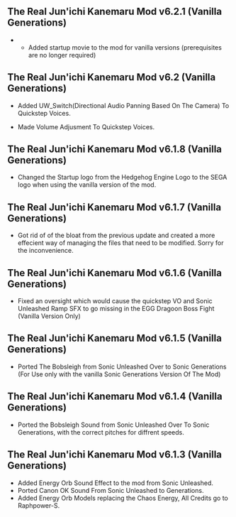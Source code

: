 ## The Real Jun'ichi Kanemaru Mod v6.2.1 (Vanilla Generations)

-	- Added startup movie to the mod for vanilla versions (prerequisites are no longer required)



## The Real Jun'ichi Kanemaru Mod v6.2 (Vanilla Generations)

- Added UW_Switch(Directional Audio Panning Based On The Camera) To Quickstep Voices.

- Made Volume Adjusment To Quickstep Voices.

## The Real Jun'ichi Kanemaru Mod v6.1.8 (Vanilla Generations)

-	Changed the Startup logo from the Hedgehog Engine Logo to the SEGA logo when using the vanilla version of the mod.

## The Real Jun'ichi Kanemaru Mod v6.1.7 (Vanilla Generations)

-	Got rid of of the bloat from the previous update and created a more effecient way of managing the files that need to be modified. Sorry for the inconvenience.

## The Real Jun'ichi Kanemaru Mod v6.1.6 (Vanilla Generations)
-	Fixed an oversight which would cause the quickstep VO and Sonic Unleashed Ramp SFX to go missing in the EGG Dragoon Boss Fight (Vanilla Version Only)



## The Real Jun'ichi Kanemaru Mod v6.1.5 (Vanilla Generations)
- Ported The Bobsleigh from Sonic Unleashed Over to Sonic Generations (For Use only with the vanilla Sonic Generations Version Of The Mod)

## The Real Jun'ichi Kanemaru Mod v6.1.4 (Vanilla Generations) 

- Ported the Bobsleigh Sound from Sonic Unleashed Over To Sonic Generations, with the correct pitches for diffrent speeds. 


## The Real Jun'ichi Kanemaru Mod v6.1.3 (Vanilla Generations)
- Added Energy Orb Sound Effect to the mod from Sonic Unleashed.
- Ported Canon OK Sound From Sonic Unleashed to Generations.
- Added Energy Orb Models replacing the Chaos Energy, All Credits go to Raphpower-S.

